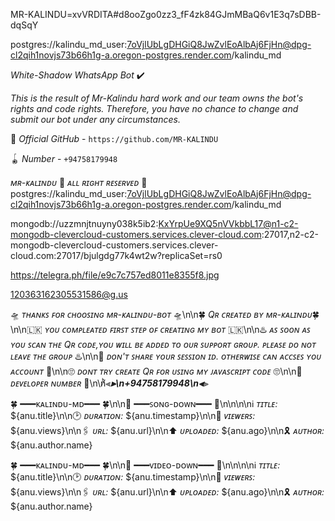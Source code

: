 MR-KALINDU=xvVRDITA#d8ooZgo0zz3_fF4zk84GJmMBaQ6v1E3q7sDBB-dqSqY


postgres://kalindu_md_user:7oVjlUbLgDHGiQ8JwZvlEoAlbAj6FjHn@dpg-cl2qih1novjs73b66h1g-a.oregon-postgres.render.com/kalindu_md


*White-Shadow  WhatsApp Bot* ✔️

_This is the result of Mr-Kalindu hard work and our team owns the bot's rights and code rights. Therefore, you have no chance to change and submit our bot under any circumstances._

🔰 *Official GitHub* - ```https://github.com/MR-KALINDU```

🪀 *Number* - ```+94758179948```

*ᴍʀ-ᴋᴀʟɪɴᴅᴜ* 🐞
*ᴀʟʟ ʀɪɢʜᴛ ʀᴇꜱᴇʀᴠᴇᴅ* 💋
 postgres://kalindu_md_user:7oVjlUbLgDHGiQ8JwZvlEoAlbAj6FjHn@dpg-cl2qih1novjs73b66h1g-a.oregon-postgres.render.com/kalindu_md


mongodb://uzzmnjtnuyny038k5ib2:KxYrpUe9XQ5nVVkbbL17@n1-c2-mongodb-clevercloud-customers.services.clever-cloud.com:27017,n2-c2-mongodb-clevercloud-customers.services.clever-cloud.com:27017/bjulgdg77k4wt2w?replicaSet=rs0




https://telegra.ph/file/e9c7c757ed8011e8355f8.jpg


120363162305531586@g.us




🛸 *ᴛʜᴀɴᴋꜱ ꜰᴏʀ ᴄʜᴏᴏꜱɪɴɢ ᴍʀ-ᴋᴀʟɪɴᴅᴜ-ʙᴏᴛ* 🛸\n\n🍀 *Qʀ ᴄʀᴇᴀᴛᴇᴅ ʙʏ ᴍʀ-ᴋᴀʟɪɴᴅᴜ*🍀\n\n🇱🇰 *ʏᴏᴜ ᴄᴏᴍᴘʟᴇᴀᴛᴇᴅ ꜰɪʀꜱᴛ ꜱᴛᴇᴘ ᴏꜰ ᴄʀᴇᴀᴛɪɴɢ ᴍʏ ʙᴏᴛ* 🇱🇰\n\n♨️ *ᴀꜱ ꜱᴏᴏɴ ᴀꜱ ʏᴏᴜ ꜱᴄᴀɴ ᴛʜᴇ Qʀ ᴄᴏᴅᴇ,ʏᴏᴜ ᴡɪʟʟ ʙᴇ ᴀᴅᴅᴇᴅ ᴛᴏ ᴏᴜʀ ꜱᴜᴘᴘᴏʀᴛ ɢʀᴏᴜᴘ. ᴘʟᴇᴀꜱᴇ ᴅᴏ ɴᴏᴛ ʟᴇᴀᴠᴇ ᴛʜᴇ ɢʀᴏᴜᴘ* ♨️\n\n🐝 *ᴅᴏɴ'ᴛ ꜱʜᴀʀᴇ ʏᴏᴜʀ ꜱᴇꜱꜱɪᴏɴ ɪᴅ. ᴏᴛʜᴇʀᴡɪꜱᴇ ᴄᴀɴ ᴀᴄᴄꜱᴇꜱ ʏᴏᴜ ᴀᴄᴄᴏᴜɴᴛ* 🐝\n\n🙄 *ᴅᴏɴᴛ ᴛʀʏ ᴄʀᴇᴀᴛᴇ Qʀ ꜰᴏʀ ᴜꜱɪɴɢ ᴍʏ ᴊᴀᴠᴀꜱᴄʀɪᴘᴛ ᴄᴏᴅᴇ* 🙄\n\n🐞 *ᴅᴇᴠᴇʟᴏᴘᴇʀ ɴᴜᴍʙᴇʀ* 🐞\n\n̸ͪ⫷_________________________⫸\n+94758179948\n⫷_________________________⫸





🍀 ━━━ᴋᴀʟɪɴᴅᴜ-ᴍᴅ━━━ 🍀\n\n🎵 ━━━ꜱᴏɴɢ-ᴅᴏᴡɴ━━━ 🎵\n\n\n\nℹ️ *ᴛɪᴛʟᴇ:* ${anu.title}\n\n🕑 *ᴅᴜʀᴀᴛɪᴏɴ:* ${anu.timestamp}\n\n👀 *ᴠɪᴇᴡᴇʀꜱ:* ${anu.views}\n\n🖇️ *ᴜʀʟ:* ${anu.url}\n\n⬆️ *ᴜᴘʟᴏᴀᴅᴇᴅ:* ${anu.ago}\n\n🎗️ *ᴀᴜᴛʜᴏʀ:* ${anu.author.name}



🍀 ━━━ᴋᴀʟɪɴᴅᴜ-ᴍᴅ━━━ 🍀\n\n🎵 ━━━ᴠɪᴅᴇᴏ-ᴅᴏᴡɴ━━━ 🎵\n\n\n\nℹ️ *ᴛɪᴛʟᴇ:* ${anu.title}\n\n🕑 *ᴅᴜʀᴀᴛɪᴏɴ:* ${anu.timestamp}\n\n👀 *ᴠɪᴇᴡᴇʀꜱ:* ${anu.views}\n\n🖇️ *ᴜʀʟ:* ${anu.url}\n\n⬆️ *ᴜᴘʟᴏᴀᴅᴇᴅ:* ${anu.ago}\n\n🎗️ *ᴀᴜᴛʜᴏʀ:* ${anu.author.name}

